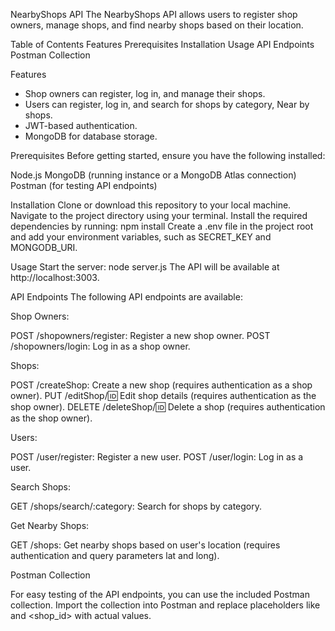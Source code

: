 NearbyShops API
The NearbyShops API allows users to register shop owners, manage shops, and find nearby shops based on their location.

Table of Contents
Features
Prerequisites
Installation
Usage
API Endpoints
Postman Collection

Features

- Shop owners can register, log in, and manage their shops.
- Users can register, log in, and search for shops by category, Near by shops.
- JWT-based authentication.
- MongoDB for database storage.

Prerequisites
Before getting started, ensure you have the following installed:

Node.js
MongoDB (running instance or a MongoDB Atlas connection)
Postman (for testing API endpoints)


Installation
Clone or download this repository to your local machine.
Navigate to the project directory using your terminal.
Install the required dependencies by running:
npm install
Create a .env file in the project root and add your environment variables, such as SECRET_KEY and MONGODB_URI.

Usage
Start the server:
node server.js
The API will be available at http://localhost:3003.

API Endpoints
The following API endpoints are available:

Shop Owners:

POST /shopowners/register: Register a new shop owner.
POST /shopowners/login: Log in as a shop owner.

Shops:

POST /createShop: Create a new shop (requires authentication as a shop owner).
PUT /editShop/:id: Edit shop details (requires authentication as the shop owner).
DELETE /deleteShop/:id: Delete a shop (requires authentication as the shop owner).

Users:

POST /user/register: Register a new user.
POST /user/login: Log in as a user.

Search Shops:

GET /shops/search/:category: Search for shops by category.

Get Nearby Shops:

GET /shops: Get nearby shops based on user's location (requires authentication and query parameters lat and long).


Postman Collection

For easy testing of the API endpoints, you can use the included Postman collection. Import the collection into Postman and replace placeholders like <token> and <shop_id> with actual values.